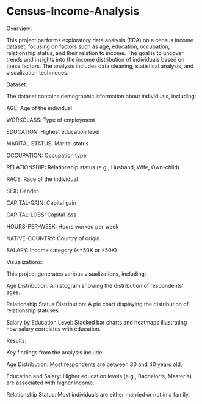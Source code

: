 # Census-Income-Analysis

Overview:

This project performs exploratory data analysis (EDA) on a census income dataset, focusing on factors such as age, education, occupation, relationship status, and their relation to income. The goal is to uncover trends and insights into the income distribution of individuals based on these factors. The analysis includes data cleaning, statistical analysis, and visualization techniques.


Dataset:

The dataset contains demographic information about individuals, including:

AGE: Age of the individual

WORKCLASS: Type of employment

EDUCATION: Highest education level

MARITAL STATUS: Marital status

OCCUPATION: Occupation type

RELATIONSHIP: Relationship status (e.g., Husband, Wife, Own-child)

RACE: Race of the individual

SEX: Gender

CAPITAL-GAIN: Capital gain

CAPITAL-LOSS: Capital loss

HOURS-PER-WEEK: Hours worked per week

NATIVE-COUNTRY: Country of origin

SALARY: Income category (<=50K or >50K)


Visualizations:

This project generates various visualizations, including:

Age Distribution: A histogram showing the distribution of respondents' ages.

Relationship Status Distribution: A pie chart displaying the distribution of relationship statuses.

Salary by Education Level: Stacked bar charts and heatmaps illustrating how salary correlates with education.



Results:

Key findings from the analysis include:

Age Distribution: Most respondents are between 30 and 40 years old.

Education and Salary: Higher education levels (e.g., Bachelor's, Master's) are associated with higher income.

Relationship Status: Most individuals are either married or not in a family.

